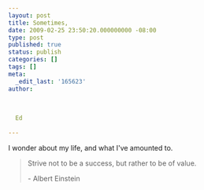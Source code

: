 ```yaml
---
layout: post
title: Sometimes,
date: 2009-02-25 23:50:20.000000000 -08:00
type: post
published: true
status: publish
categories: []
tags: []
meta:
  _edit_last: '165623'
author:
  
  
  
  Ed
  
---
```

<p>I wonder about my life, and what I've amounted to.</p>
<blockquote><p><span class="body">Strive not to be a success, but rather to be of value.</span></p>
<p>- Albert Einstein</p></blockquote>
